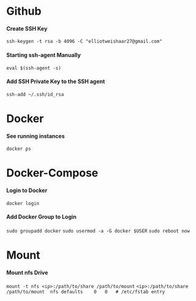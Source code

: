 # Github
#### Create SSH Key
`ssh-keygen -t rsa -b 4096 -C "elliotweishaar27@gmail.com"`

#### Starting ssh-agent Manually
`eval $(ssh-agent -s)`

#### Add SSH Private Key to the SSH agent
`ssh-add ~/.ssh/id_rsa`

# Docker
#### See running instances
`docker ps`

# Docker-Compose
#### Login to Docker
`docker login`

#### Add Docker Group to Login
`sudo groupadd docker`
`sudo usermod -a -G docker $USER`
`sudo reboot now`

# Mount
#### Mount nfs Drive
`mount -t nfs <ip>:/path/to/share /path/to/mount`
`<ip>:/path/to/share	/path/to/mount	nfs	defaults	0	0	# /etc/fstab entry`